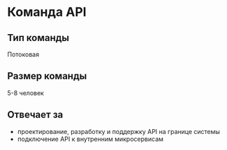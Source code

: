 # Команда API
## Тип команды
Потоковая
## Размер команды
5-8 человек
## Отвечает за
* проектирование, разработку и поддержку API на границе системы
* подключение API к внутренним микросервисам
